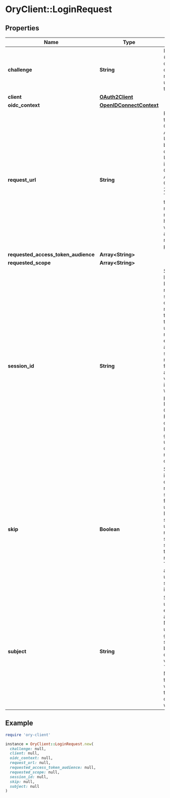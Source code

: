 # OryClient::LoginRequest

## Properties

| Name | Type | Description | Notes |
| ---- | ---- | ----------- | ----- |
| **challenge** | **String** | ID is the identifier (\\\&quot;login challenge\\\&quot;) of the login request. It is used to identify the session. | [optional] |
| **client** | [**OAuth2Client**](OAuth2Client.md) |  | [optional] |
| **oidc_context** | [**OpenIDConnectContext**](OpenIDConnectContext.md) |  | [optional] |
| **request_url** | **String** | RequestURL is the original OAuth 2.0 Authorization URL requested by the OAuth 2.0 client. It is the URL which initiates the OAuth 2.0 Authorization Code or OAuth 2.0 Implicit flow. This URL is typically not needed, but might come in handy if you want to deal with additional request parameters. | [optional] |
| **requested_access_token_audience** | **Array&lt;String&gt;** |  | [optional] |
| **requested_scope** | **Array&lt;String&gt;** |  | [optional] |
| **session_id** | **String** | SessionID is the login session ID. If the user-agent reuses a login session (via cookie / remember flag) this ID will remain the same. If the user-agent did not have an existing authentication session (e.g. remember is false) this will be a new random value. This value is used as the \\\&quot;sid\\\&quot; parameter in the ID Token and in OIDC Front-/Back- channel logout. It&#39;s value can generally be used to associate consecutive login requests by a certain user. | [optional] |
| **skip** | **Boolean** | Skip, if true, implies that the client has requested the same scopes from the same user previously. If true, you can skip asking the user to grant the requested scopes, and simply forward the user to the redirect URL.  This feature allows you to update / set session information. | [optional] |
| **subject** | **String** | Subject is the user ID of the end-user that authenticated. Now, that end user needs to grant or deny the scope requested by the OAuth 2.0 client. If this value is set and &#x60;skip&#x60; is true, you MUST include this subject type when accepting the login request, or the request will fail. | [optional] |

## Example

```ruby
require 'ory-client'

instance = OryClient::LoginRequest.new(
  challenge: null,
  client: null,
  oidc_context: null,
  request_url: null,
  requested_access_token_audience: null,
  requested_scope: null,
  session_id: null,
  skip: null,
  subject: null
)
```

